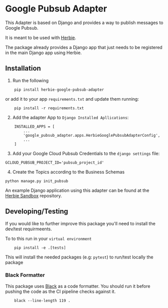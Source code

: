# Google Pubsub Adapter

This Adapter is based on Django and provides a way to publish messages to Google Pubsub.

It is meant to be used with [Herbie](https://github.com/herbie/herbie).

The package already provides a Django app that just needs to be registered in the main Django app using Herbie.

## Installation

1. Run the following

```
    pip install herbie-google-pubsub-adapter
```

or add it to your app `requirements.txt` and update them running:

```
    pip install -r requirements.txt
```

2. Add the adapter App to `Django Installed Apllications`:

```
    INSTALLED_APPS = [
        ...
        'google_pubsub_adapter.apps.HerbieGooglePubsubAdapterConfig',
        ...
    ]
```

3. Add your Google Cloud Pubsub Credentials to the `django settings` file:

```
GCLOUD_PUBSUB_PROJECT_ID='pubsub_project_id'
```

4. Create the Topics according to the Business Schemas

```
python manage.py init_pubsub
```

An example Django application using this adapter can be found at the [Herbie Sandbox](https://github.com/herbie/sandbox) repository.

## Developing/Testing

If you would like to further improve this package you'll need to install the dev/test requirmeents. 

To to this run in your `virtual environment`

```
    pip install -e .[tests]
```

This will install the needed packages (e.g: `pytest`) to run/test locally the package

### Black Formatter

This package uses [Black](https://github.com/psf/black) as a code formatter. You should run it before 
pushing the code as the CI pipeline checks against it.

```
    black --line-length 119 .
```
